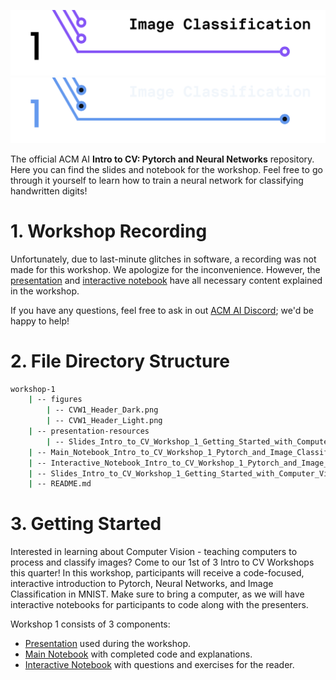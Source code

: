 <!-- 
    If you have any questions about this template, feel free to ask
    your Director for help!
-->


<!-- 
    SECTION: Header
    ---------
    Request new headers from you Director to fit your workshop!
-->

![Intro to CV: Search Algorithms](./figures/CVW1_Header_Light.png#gh-light-mode-only)
![Intro to CV: Search Algorithms](./figures/CVW1_Header_Dark.png#gh-dark-mode-only)

The official ACM AI **Intro to CV: Pytorch and Neural Networks** repository. Here you can find the slides and notebook for the workshop. Feel free to go through it yourself to learn how to train a neural network for classifying handwritten digits!

<!-- 
    SECTION: Table of Contents
    ---------
    Mandatory Sections:
        - File Directory Structure
        - Workshop Recording
            - if you recorded your workshop, please make it available here
        - Getting Started
            - Give an interesting description of your workshop!
            - E.g. you can use the marketing descriptiong (w/o the emojis
              and make the nouns general ('you' becomes 'the reader'))
        - Resources
            - Images, papers, etc
    Do NOT Include:
        - Author Info
            - This should only be in the main README for your series
    Other Possible Sections:
        - Anything else you'd like, but try not to be redundant!
            - Make sure it's not already in the main series README or
              another section
-->

<!-- 
    SECTION: Workshop Video
    ---------
    Most, if not all, workshops should have recordings. Once the recording
    is posted to the ACMUCSD YT channel (https://www.youtube.com/channel/UCyjPATFqc3FwOiuqJ2UG1Eg), replace the text with an <img> element.
-->


# 1. Workshop Recording

Unfortunately, due to last-minute glitches in software, a recording was not made for this workshop. We apologize for the inconvenience. However, the [presentation](./Slides_Intro_to_CV_Workshop_1_Getting_Started_with_Computer_Vision.pdf) and [interactive notebook](./Interactive_Notebook_Intro_to_CV_Workshop_1_Getting_Started_with_Computer_Vision.ipynb) have all necessary content explained in the workshop.

If you have any questions, feel free to ask in out [ACM AI Discord](https://discord.gg/SZA2WV36sJ); we'd be happy to help!

<!--
<div align="center">
<a href="YT Video Link">
<img
    src="YT Max Res Thumbnail Link"
    alt="Screen reader-compatible alt text"
    width="500px"
/>
</a>
</div>
-->

<!-- 
    SECTION: File Directory Structure
    ---------
    Write out your File Directory Structure below (make sure it's up-to-date)
-->

# 2. File Directory Structure

```bash
workshop-1
    | -- figures
        | -- CVW1_Header_Dark.png
        | -- CVW1_Header_Light.png
    | -- presentation-resources
        | -- Slides_Intro_to_CV_Workshop_1_Getting_Started_with_Computer_Vision.pptx
    | -- Main_Notebook_Intro_to_CV_Workshop_1_Pytorch_and_Image_Classification.ipynb
    | -- Interactive_Notebook_Intro_to_CV_Workshop_1_Pytorch_and_Image_Classification.ipynb
    | -- Slides_Intro_to_CV_Workshop_1_Getting_Started_with_Computer_Vision.pdf
    | -- README.md

```

<!-- 
    SECTION: Getting Started
    ---------
    Brief description of your workshop here
-->

# 3. Getting Started

Interested in learning about Computer Vision - teaching computers to process and classify images? Come to our 1st of 3 Intro to CV Workshops this quarter! In this workshop, participants will receive a code-focused, interactive introduction to Pytorch, Neural Networks, and Image Classification in MNIST. Make sure to bring a computer, as we will have interactive notebooks for participants to code along with the presenters.

Workshop 1 consists of 3 components:
- [Presentation](./Slides_Intro_to_CV_Workshop_1_Getting_Started_with_Computer_Vision.pdf) used during the workshop.
- [Main Notebook](./Main_Notebook_Intro_to_CV_Workshop_1_Getting_Started_with_Computer_Vision.ipynb) with completed code and explanations.
- [Interactive Notebook](./Interactive_Notebook_Intro_to_CV_Workshop_1_Getting_Started_with_Computer_Vision.ipynb) with questions and exercises for the reader.

<!-- 
    Note: The above list will depend on your specific workshop.
-->
